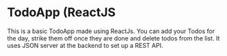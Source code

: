 # TodoApp (ReactJS

This is a basic TodoApp made using ReactJs. You can add your Todos for the day, strike them off once they are done and delete todos from the list. It uses JSON server at the backend to set up a REST API.

